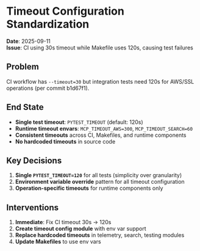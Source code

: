# Timeout Configuration Standardization

**Date**: 2025-09-11  
**Issue**: CI using 30s timeout while Makefile uses 120s, causing test failures

## Problem

CI workflow has `--timeout=30` but integration tests need 120s for AWS/SSL operations (per commit b1d67f1).

## End State

- **Single test timeout**: `PYTEST_TIMEOUT` (default: 120s)
- **Runtime timeout envars**: `MCP_TIMEOUT_AWS=300`, `MCP_TIMEOUT_SEARCH=60` 
- **Consistent timeouts** across CI, Makefiles, and runtime components
- **No hardcoded timeouts** in source code

## Key Decisions

1. **Single `PYTEST_TIMEOUT=120`** for all tests (simplicity over granularity)
2. **Environment variable override** pattern for all timeout configuration  
3. **Operation-specific timeouts** for runtime components only

## Interventions

1. **Immediate**: Fix CI timeout 30s → 120s
2. **Create timeout config module** with env var support
3. **Replace hardcoded timeouts** in telemetry, search, testing modules
4. **Update Makefiles** to use env vars